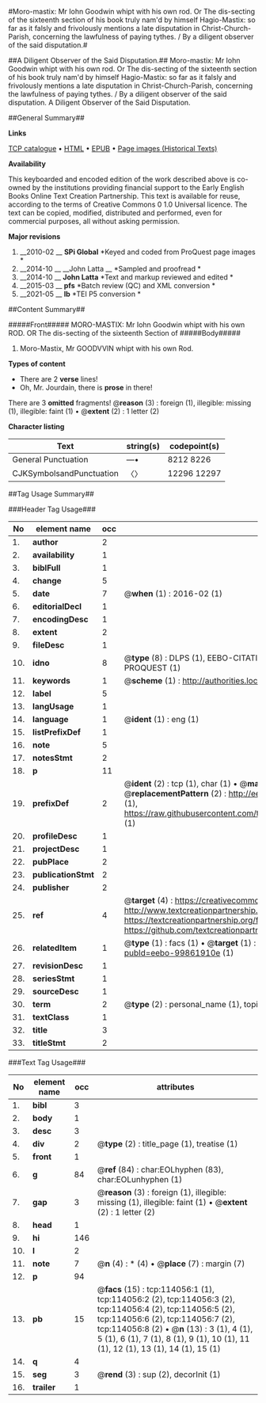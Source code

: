 #Moro-mastix: Mr Iohn Goodwin whipt with his own rod. Or The dis-secting of the sixteenth section of his book truly nam'd by himself Hagio-Mastix: so far as it falsly and frivolously mentions a late disputation in Christ-Church-Parish, concerning the lawfulness of paying tythes. / By a diligent observer of the said disputation.#

##A Diligent Observer of the Said Disputation.##
Moro-mastix: Mr Iohn Goodwin whipt with his own rod. Or The dis-secting of the sixteenth section of his book truly nam'd by himself Hagio-Mastix: so far as it falsly and frivolously mentions a late disputation in Christ-Church-Parish, concerning the lawfulness of paying tythes. / By a diligent observer of the said disputation.
A Diligent Observer of the Said Disputation.

##General Summary##

**Links**

[TCP catalogue](http://www.ota.ox.ac.uk/tcp/)  • 
[HTML](http://tei.it.ox.ac.uk/tcp/Texts-HTML/free/A89/A89329.html)  • 
[EPUB](http://tei.it.ox.ac.uk/tcp/Texts-EPUB/free/A89/A89329.epub) • 
[Page images (Historical Texts)](https://historicaltexts.jisc.ac.uk/eebo-99861910e)

**Availability**

This keyboarded and encoded edition of the work described above is co-owned by the
    institutions providing financial support to the Early English Books Online Text Creation
    Partnership. This text is available for reuse, according to the terms of  Creative Commons 0 1.0 Universal
    licence. The text can be copied, modified, distributed and performed, even for commercial
    purposes, all without asking permission.

**Major revisions**

1. __2010-02 __ __SPi Global__ *Keyed and coded from ProQuest page images *
1. __2014-10 __ __John Latta __ *Sampled and proofread *
1. __2014-10 __ __John Latta__ *Text and markup reviewed and edited *
1. __2015-03 __ __pfs__ *Batch review (QC) and XML conversion *
1. __2021-05 __ __lb__ *TEI P5 conversion *

##Content Summary##

#####Front#####
MORO-MASTIX: Mr Iohn Goodwin whipt with his own ROD. OR The dis-secting of the sixteenth Section of 
#####Body#####

1. Moro-Mastix, Mr GOODVVIN whipt with his own Rod.

**Types of content**

  * There are 2 **verse** lines!
  * Oh, Mr. Jourdain, there is **prose** in there!

There are 3 **omitted** fragments! 
 @__reason__ (3) : foreign (1), illegible: missing (1), illegible: faint (1)  •  @__extent__ (2) : 1 letter (2)

**Character listing**


|Text|string(s)|codepoint(s)|
|---|---|---|
|General Punctuation|—•|8212 8226|
|CJKSymbolsandPunctuation|〈〉|12296 12297|

##Tag Usage Summary##

###Header Tag Usage###

|No|element name|occ|attributes|
|---|---|---|---|
|1.|__author__|2||
|2.|__availability__|1||
|3.|__biblFull__|1||
|4.|__change__|5||
|5.|__date__|7| @__when__ (1) : 2016-02 (1)|
|6.|__editorialDecl__|1||
|7.|__encodingDesc__|1||
|8.|__extent__|2||
|9.|__fileDesc__|1||
|10.|__idno__|8| @__type__ (8) : DLPS (1), EEBO-CITATION (1), VID (1), EEBO-PROQUEST (1), STC (3), PROQUEST (1)|
|11.|__keywords__|1| @__scheme__ (1) : http://authorities.loc.gov/ (1)|
|12.|__label__|5||
|13.|__langUsage__|1||
|14.|__language__|1| @__ident__ (1) : eng (1)|
|15.|__listPrefixDef__|1||
|16.|__note__|5||
|17.|__notesStmt__|2||
|18.|__p__|11||
|19.|__prefixDef__|2| @__ident__ (2) : tcp (1), char (1)  •  @__matchPattern__ (2) : ([0-9\-]+):([0-9IVX]+) (1), (.+) (1)  •  @__replacementPattern__ (2) : http://eebo.chadwyck.com/downloadtiff?vid=$1&page=$2 (1), https://raw.githubusercontent.com/textcreationpartnership/Texts/master/tcpchars.xml#$1 (1)|
|20.|__profileDesc__|1||
|21.|__projectDesc__|1||
|22.|__pubPlace__|2||
|23.|__publicationStmt__|2||
|24.|__publisher__|2||
|25.|__ref__|4| @__target__ (4) : https://creativecommons.org/publicdomain/zero/1.0/ (1), http://www.textcreationpartnership.org/docs/. (1), https://textcreationpartnership.org/faq/#faq05 (1), https://github.com/textcreationpartnership (1)|
|26.|__relatedItem__|1| @__type__ (1) : facs (1)  •  @__target__ (1) : https://data.historicaltexts.jisc.ac.uk/view?pubId=eebo-99861910e (1)|
|27.|__revisionDesc__|1||
|28.|__seriesStmt__|1||
|29.|__sourceDesc__|1||
|30.|__term__|2| @__type__ (2) : personal_name (1), topical_term (1)|
|31.|__textClass__|1||
|32.|__title__|3||
|33.|__titleStmt__|2||


###Text Tag Usage###

|No|element name|occ|attributes|
|---|---|---|---|
|1.|__bibl__|3||
|2.|__body__|1||
|3.|__desc__|3||
|4.|__div__|2| @__type__ (2) : title_page (1), treatise (1)|
|5.|__front__|1||
|6.|__g__|84| @__ref__ (84) : char:EOLhyphen (83), char:EOLunhyphen (1)|
|7.|__gap__|3| @__reason__ (3) : foreign (1), illegible: missing (1), illegible: faint (1)  •  @__extent__ (2) : 1 letter (2)|
|8.|__head__|1||
|9.|__hi__|146||
|10.|__l__|2||
|11.|__note__|7| @__n__ (4) : * (4)  •  @__place__ (7) : margin (7)|
|12.|__p__|94||
|13.|__pb__|15| @__facs__ (15) : tcp:114056:1 (1), tcp:114056:2 (2), tcp:114056:3 (2), tcp:114056:4 (2), tcp:114056:5 (2), tcp:114056:6 (2), tcp:114056:7 (2), tcp:114056:8 (2)  •  @__n__ (13) : 3 (1), 4 (1), 5 (1), 6 (1), 7 (1), 8 (1), 9 (1), 10 (1), 11 (1), 12 (1), 13 (1), 14 (1), 15 (1)|
|14.|__q__|4||
|15.|__seg__|3| @__rend__ (3) : sup (2), decorInit (1)|
|16.|__trailer__|1||
